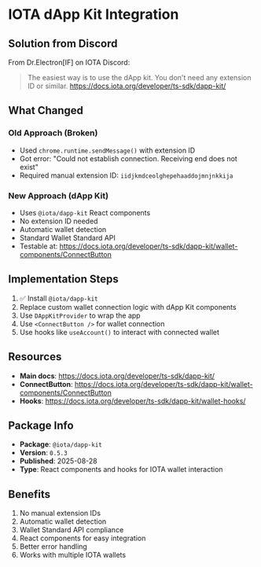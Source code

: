 # IOTA dApp Kit Integration

## Solution from Discord

From Dr.Electron[IF] on IOTA Discord:
> The easiest way is to use the dApp kit. You don't need any extension ID or similar.
> https://docs.iota.org/developer/ts-sdk/dapp-kit/

## What Changed

### Old Approach (Broken)
- Used `chrome.runtime.sendMessage()` with extension ID
- Got error: "Could not establish connection. Receiving end does not exist"
- Required manual extension ID: `iidjkmdceolghepehaaddojmnjnkkija`

### New Approach (dApp Kit)
- Uses `@iota/dapp-kit` React components
- No extension ID needed
- Automatic wallet detection
- Standard Wallet Standard API
- Testable at: https://docs.iota.org/developer/ts-sdk/dapp-kit/wallet-components/ConnectButton

## Implementation Steps

1. ✅ Install `@iota/dapp-kit`
2. Replace custom wallet connection logic with dApp Kit components
3. Use `DAppKitProvider` to wrap the app
4. Use `<ConnectButton />` for wallet connection
5. Use hooks like `useAccount()` to interact with connected wallet

## Resources

- **Main docs**: https://docs.iota.org/developer/ts-sdk/dapp-kit/
- **ConnectButton**: https://docs.iota.org/developer/ts-sdk/dapp-kit/wallet-components/ConnectButton
- **Hooks**: https://docs.iota.org/developer/ts-sdk/dapp-kit/wallet-hooks/

## Package Info

- **Package**: `@iota/dapp-kit`
- **Version**: `0.5.3`
- **Published**: 2025-08-28
- **Type**: React components and hooks for IOTA wallet interaction

## Benefits

1. No manual extension IDs
2. Automatic wallet detection
3. Wallet Standard API compliance
4. React components for easy integration
5. Better error handling
6. Works with multiple IOTA wallets

